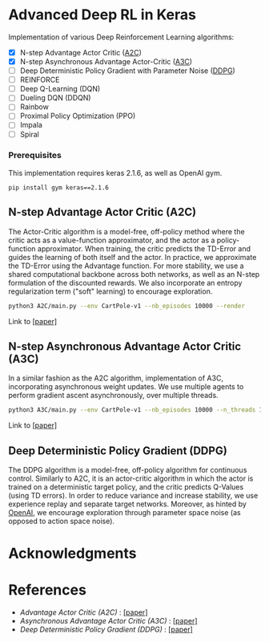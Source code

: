 # Advanced Deep RL in Keras

Implementation of various Deep Reinforcement Learning algorithms:

- [x] N-step Advantage Actor Critic ([A2C](https://github.com/germain-hug/Advanced-Deep-RL-Keras#n-step-advantage-actor-critic-a2c))
- [x] N-step Asynchronous Advantage Actor-Critic ([A3C](https://github.com/germain-hug/Advanced-Deep-RL-Keras#n-step-asynchronous-advantage-actor-critic-a3c))
- [ ] Deep Deterministic Policy Gradient with Parameter Noise ([DDPG](https://github.com/germain-hug/Advanced-Deep-RL-Keras#deep-deterministic-policy-gradient-ddpg))
- [ ] REINFORCE
- [ ] Deep Q-Learning (DQN)
- [ ] Dueling DQN (DDQN)
- [ ] Rainbow
- [ ] Proximal Policy Optimization (PPO)
- [ ] Impala
- [ ] Spiral

### Prerequisites

This implementation requires keras 2.1.6, as well as OpenAI gym.
```
pip install gym keras==2.1.6
```

## N-step Advantage Actor Critic (A2C)
The Actor-Critic algorithm is a model-free, off-policy method where the critic acts as a value-function approximator, and the actor as a policy-function approximator. When training, the critic predicts the TD-Error and guides the learning of both itself and the actor. In practice, we approximate the TD-Error using the Advantage function. For more stability, we use a shared computational backbone across both networks, as well as an N-step formulation of the discounted rewards. We also incorporate an entropy regularization term ("soft" learning) to encourage exploration.  

```bash
python3 A2C/main.py --env CartPole-v1 --nb_episodes 10000 --render
```

Link to [[paper]](https://papers.nips.cc/paper/1786-actor-critic-algorithms.pdf)

## N-step Asynchronous Advantage Actor Critic (A3C)
In a similar fashion as the A2C algorithm, implementation of A3C, incorporating asynchronous weight updates. We use multiple agents to perform gradient ascent asynchronously, over multiple threads.

```bash
python3 A3C/main.py --env CartPole-v1 --nb_episodes 10000 --n_threads 16
```

Link to [[paper]](https://arxiv.org/pdf/1602.01783.pdf)

## Deep Deterministic Policy Gradient (DDPG)
The DDPG algorithm is a model-free, off-policy algorithm for continuous control. Similarly to A2C, it is an actor-critic algorithm in which the actor is trained on a deterministic target policy, and the critic predicts Q-Values (using TD errors). In order to reduce variance and increase stability, we use experience replay and separate target networks. Moreover, as hinted by [OpenAI](https://blog.openai.com/better-exploration-with-parameter-noise/), we encourage exploration through parameter space noise (as opposed to action space noise).


# Acknowledgments

# References

- _Advantage Actor Critic (A2C)_ : [[paper]](https://papers.nips.cc/paper/1786-actor-critic-algorithms.pdf)
- _Asynchronous Advantage Actor Critic (A3C)_ : [[paper]](https://arxiv.org/pdf/1602.01783.pdf)
- _Deep Deterministic Policy Gradient (DDPG)_ : [[paper]](http://proceedings.mlr.press/v32/silver14.pdf)
